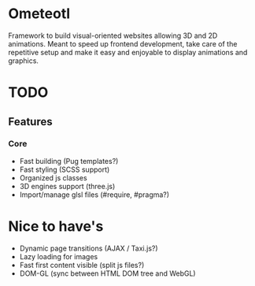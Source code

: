 # Ometeotl
Framework to build visual-oriented websites allowing 3D and 2D animations. Meant to speed up frontend development, take care of the repetitive setup and make it easy and enjoyable to display animations and graphics.

# TODO
## Features
### Core
* Fast building (Pug templates?)
* Fast styling (SCSS support)
* Organized js classes
* 3D engines support (three.js)
* Import/manage glsl files (#require, #pragma?)

# Nice to have's
* Dynamic page transitions (AJAX / Taxi.js?)
* Lazy loading for images
* Fast first content visible (split js files?)
* DOM-GL (sync between HTML DOM tree and WebGL)